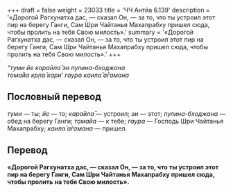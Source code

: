 +++
draft = false
weight = 23033
title = 'ЧЧ Антйа 6.139'
description = '«Дорогой Рагхунатха дас, — сказал Он, — за то, что ты устроил этот пир на берегу Ганги, Сам Шри Чайтанья Махапрабху пришел сюда, чтобы пролить на тебя Свою милость».'
summary = '«Дорогой Рагхунатха дас, — сказал Он, — за то, что ты устроил этот пир на берегу Ганги, Сам Шри Чайтанья Махапрабху пришел сюда, чтобы пролить на тебя Свою милость».'
+++

_“туми йе кара̄ила̄ эи пулина-бходжана  
тома̄йа кр̣па̄ кари_’ _гаура каила̄ а̄гамана_

## Пословный перевод

_туми_ — ты; _йе_ — то; _кара̄ила̄_ — устроил; _эи_ — этот; _пулина_\-_бходжана_ — обед на берегу Ганги; _тома̄йа_ — к тебе; _гаура_ — Господь Шри Чайтанья Махапрабху; _каила̄_ _а̄гамана_ — пришел.

## Перевод

**«Дорогой Рагхунатха дас, — сказал Он, — за то, что ты устроил этот пир на берегу Ганги, Сам Шри Чайтанья Махапрабху пришел сюда, чтобы пролить на тебя Свою милость».**

